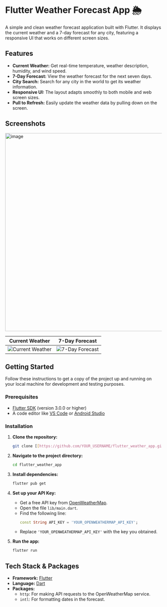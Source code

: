 # Flutter Weather Forecast App 🌦️

A simple and clean weather forecast application built with Flutter. It displays the current weather and a 7-day forecast for any city, featuring a responsive UI that works on different screen sizes.

## Features

-   **Current Weather:** Get real-time temperature, weather description, humidity, and wind speed.
-   **7-Day Forecast:** View the weather forecast for the next seven days.
-   **City Search:** Search for any city in the world to get its weather information.
-   **Responsive UI:** The layout adapts smoothly to both mobile and web screen sizes.
-   **Pull to Refresh:** Easily update the weather data by pulling down on the screen.

## Screenshots

<img width="1023" height="636" alt="image" src="https://github.com/user-attachments/assets/a0e94215-c4c0-4af1-b369-86ab138f257d" />


| Current Weather      | 7-Day Forecast      |
| -------------------- | ------------------- |
| ![Current Weather](https://placehold.co/300x600/e0f7fa/00695c?text=Current+Weather) | ![7-Day Forecast](https://placehold.co/300x600/e0f2f1/004d40?text=7-Day+Forecast) |

## Getting Started

Follow these instructions to get a copy of the project up and running on your local machine for development and testing purposes.

### Prerequisites

-   [Flutter SDK](https://flutter.dev/docs/get-started/install) (version 3.0.0 or higher)
-   A code editor like [VS Code](https://code.visualstudio.com/) or [Android Studio](https://developer.android.com/studio)

### Installation

1.  **Clone the repository:**
    ```sh
    git clone [[https://github.com/YOUR_USERNAME/flutter_weather_app.git](https://github.com/pavanmuramreddy/Weather_Forecast_Flutter.git)]
    ```

2.  **Navigate to the project directory:**
    ```sh
    cd flutter_weather_app
    ```

3.  **Install dependencies:**
    ```sh
    flutter pub get
    ```

4.  **Set up your API Key:**
    -   Get a free API key from [OpenWeatherMap](https://openweathermap.org/api).
    -   Open the file `lib/main.dart`.
    -   Find the following line:
        ```dart
        const String API_KEY = 'YOUR_OPENWEATHERMAP_API_KEY';
        ```
    -   Replace `'YOUR_OPENWEATHERMAP_API_KEY'` with the key you obtained.

5.  **Run the app:**
    ```sh
    flutter run
    ```

## Tech Stack & Packages

-   **Framework:** [Flutter](https://flutter.dev/)
-   **Language:** [Dart](https://dart.dev/)
-   **Packages:**
    -   `http`: For making API requests to the OpenWeatherMap service.
    -   `intl`: For formatting dates in the forecast.

